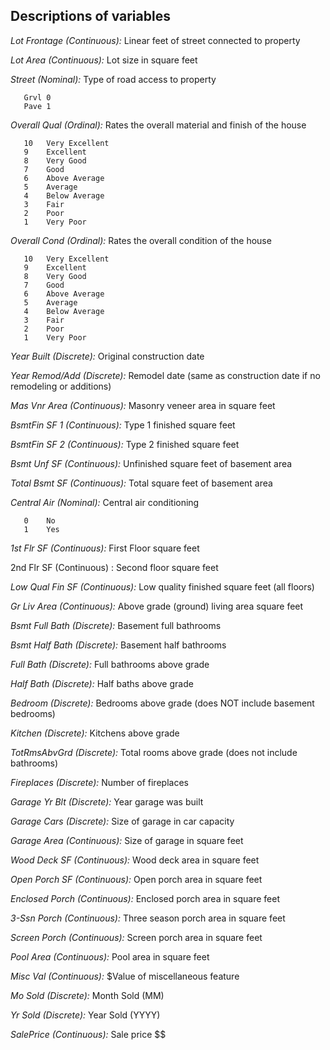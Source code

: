 
## Descriptions of variables
	
*Lot Frontage (Continuous):* Linear feet of street connected to property

*Lot Area (Continuous):* Lot size in square feet

*Street (Nominal):* Type of road access to property

       Grvl	0	
       Pave	1
       	
*Overall Qual (Ordinal):* Rates the overall material and finish of the house

       10	Very Excellent
       9	Excellent
       8	Very Good
       7	Good
       6	Above Average
       5	Average
       4	Below Average
       3	Fair
       2	Poor
       1	Very Poor
	
*Overall Cond (Ordinal):* Rates the overall condition of the house

       10	Very Excellent
       9	Excellent
       8	Very Good
       7	Good
       6	Above Average	
       5	Average
       4	Below Average	
       3	Fair
       2	Poor
       1	Very Poor
		
*Year Built (Discrete):* Original construction date

*Year Remod/Add (Discrete):* Remodel date (same as construction date if no remodeling or additions)

*Mas Vnr Area (Continuous):* Masonry veneer area in square feet

*BsmtFin SF 1 (Continuous):* Type 1 finished square feet

*BsmtFin SF 2 (Continuous):* Type 2 finished square feet

*Bsmt Unf SF (Continuous):* Unfinished square feet of basement area

*Total Bsmt SF (Continuous):* Total square feet of basement area

*Central Air (Nominal):* Central air conditioning

       0	No
       1	Yes
		
*1st Flr SF (Continuous):* First Floor square feet
 
2nd Flr SF (Continuous)	: Second floor square feet

*Low Qual Fin SF (Continuous):* Low quality finished square feet (all floors)

*Gr Liv Area (Continuous):* Above grade (ground) living area square feet

*Bsmt Full Bath (Discrete):* Basement full bathrooms

*Bsmt Half Bath (Discrete):* Basement half bathrooms

*Full Bath (Discrete):* Full bathrooms above grade

*Half Bath (Discrete):* Half baths above grade

*Bedroom (Discrete):* Bedrooms above grade (does NOT include basement bedrooms)

*Kitchen (Discrete):* Kitchens above grade

*TotRmsAbvGrd (Discrete):* Total rooms above grade (does not include bathrooms)
		
*Fireplaces (Discrete):* Number of fireplaces

*Garage Yr Blt (Discrete):* Year garage was built
		
*Garage Cars (Discrete):* Size of garage in car capacity

*Garage Area (Continuous):* Size of garage in square feet

*Wood Deck SF (Continuous):* Wood deck area in square feet

*Open Porch SF (Continuous):* Open porch area in square feet

*Enclosed Porch (Continuous):* Enclosed porch area in square feet

*3-Ssn Porch (Continuous):* Three season porch area in square feet

*Screen Porch (Continuous):* Screen porch area in square feet

*Pool Area (Continuous):* Pool area in square feet

*Misc Val (Continuous):* $Value of miscellaneous feature

*Mo Sold (Discrete):* Month Sold (MM)

*Yr Sold (Discrete):* Year Sold (YYYY)

*SalePrice (Continuous):* Sale price $$

